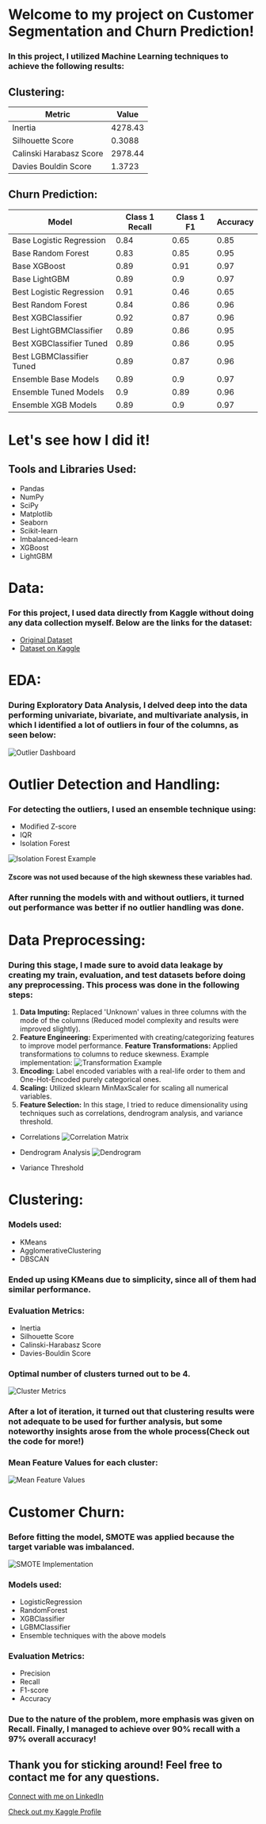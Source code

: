 # Welcome to my project on Customer Segmentation and Churn Prediction!

### In this project, I utilized Machine Learning techniques to achieve the following results:

## Clustering:

| Metric                  | Value                  |
|-------------------------|------------------------| 
| Inertia                 | 4278.43                |  
| Silhouette Score        | 0.3088                 | 
| Calinski Harabasz Score | 2978.44                |
| Davies Bouldin Score    | 1.3723                 |                                                                                

## Churn Prediction:

| Model                     | Class 1 Recall | Class 1 F1 | Accuracy |
|---------------------------|----------------|------------|----------|
| Base Logistic Regression  | 0.84           | 0.65       | 0.85     |
| Base Random Forest        | 0.83           | 0.85       | 0.95     |
| Base XGBoost              | 0.89           | 0.91       | 0.97     |
| Base LightGBM             | 0.89           | 0.9        | 0.97     |
| Best Logistic Regression  | 0.91           | 0.46       | 0.65     |
| Best Random Forest        | 0.84           | 0.86       | 0.96     |
| Best XGBClassifier        | 0.92           | 0.87       | 0.96     |
| Best LightGBMClassifier   | 0.89           | 0.86       | 0.95     |
| Best XGBClassifier Tuned  | 0.89           | 0.86       | 0.95     |
| Best LGBMClassifier Tuned | 0.89           | 0.87       | 0.96     |
| Ensemble Base Models      | 0.89           | 0.9        | 0.97     |
| Ensemble Tuned Models     | 0.9            | 0.89       | 0.96     |
| Ensemble XGB Models       | 0.89           | 0.9        | 0.97     |

# Let's see how I did it!

## Tools and Libraries Used:
- Pandas
- NumPy
- SciPy
- Matplotlib
- Seaborn
- Scikit-learn
- Imbalanced-learn
- XGBoost
- LightGBM

# Data: 
### For this project, I used data directly from Kaggle without doing any data collection myself. Below are the links for the dataset:

- [Original Dataset](https://zenodo.org/records/4322342#.Y8OsBdJBwUE)
- [Dataset on Kaggle](https://www.kaggle.com/datasets/thedevastator/predicting-credit-card-customer-attrition-with-m)

# EDA:
### During Exploratory Data Analysis, I delved deep into the data performing univariate, bivariate, and multivariate analysis, in which I identified a lot of outliers in four of the columns, as seen below:
![Outlier Dashboard](charts/outlier_dashboard.png)

# Outlier Detection and Handling:
### For detecting the outliers, I used an ensemble technique using:
- Modified Z-score
- IQR
- Isolation Forest

![Isolation Forest Example](charts/isolation_forest_example.png)

#### Zscore was not used because of the high skewness these variables had.

### After running the models with and without outliers, it turned out performance was better if no outlier handling was done.

# Data Preprocessing:

### During this stage, I made sure to avoid data leakage by creating my train, evaluation, and test datasets before doing any preprocessing. This process was done in the following steps:

1. **Data Imputing:** Replaced 'Unknown' values in three columns with the mode of the columns (Reduced model complexity and results were improved slightly).
2. **Feature Engineering:** Experimented with creating/categorizing features to improve model performance.
**Feature Transformations:** Applied transformations to columns to reduce skewness. Example implementation:
![Transformation Example](charts/transformations_example.png)
4. **Encoding:** Label encoded variables with a real-life order to them and One-Hot-Encoded purely categorical ones.
5. **Scaling:** Utilized sklearn MinMaxScaler for scaling all numerical variables.
6. **Feature Selection:** In this stage, I tried to reduce dimensionality using techniques such as correlations, dendrogram analysis, and variance threshold.
- Correlations 
![Correlation Matrix](charts/correlation_matrix.png)

- Dendrogram Analysis
![Dendrogram](charts/dendrogram.png)

- Variance Threshold

# Clustering:

### Models used:
- KMeans
- AgglomerativeClustering 
- DBSCAN

### Ended up using KMeans due to simplicity, since all of them had similar performance.

### Evaluation Metrics:
- Inertia
- Silhouette Score
- Calinski-Harabasz Score
- Davies-Bouldin Score

### Optimal number of clusters turned out to be 4.
![Cluster Metrics](charts/cluster_metrics.png)

### After a lot of iteration, it turned out that clustering results were not adequate to be used for further analysis, but some noteworthy insights arose from the whole process(Check out the code for more!)

### Mean Feature Values for each cluster:
![Mean Feature Values](charts/mean_feature_values.png)

# Customer Churn:
### Before fitting the model, SMOTE was applied because the target variable was imbalanced.

![SMOTE Implementation](charts/smote.png)


### Models used:
- LogisticRegression
- RandomForest 
- XGBClassifier
- LGBMClassifier
- Ensemble techniques with the above models

### Evaluation Metrics:
- Precision
- Recall
- F1-score
- Accuracy

### Due to the nature of the problem, more emphasis was given on Recall. Finally, I managed to achieve over 90% recall with a 97% overall accuracy!


## Thank you for sticking around! Feel free to contact me for any questions.

[Connect with me on LinkedIn](https://www.linkedin.com/in/kongiannopoulos/)

[Check out my Kaggle Profile](https://www.kaggle.com/giannopouloskon)